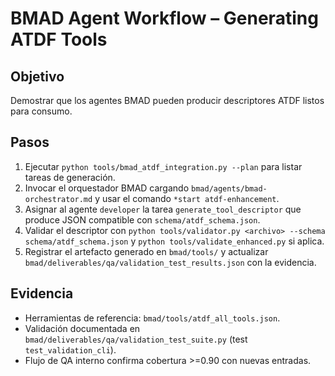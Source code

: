 # BMAD Agent Workflow – Generating ATDF Tools

## Objetivo
Demostrar que los agentes BMAD pueden producir descriptores ATDF listos para consumo.

## Pasos
1. Ejecutar `python tools/bmad_atdf_integration.py --plan` para listar tareas de generación.
2. Invocar el orquestador BMAD cargando `bmad/agents/bmad-orchestrator.md` y usar el comando `*start atdf-enhancement`.
3. Asignar al agente `developer` la tarea `generate_tool_descriptor` que produce JSON compatible con `schema/atdf_schema.json`.
4. Validar el descriptor con `python tools/validator.py <archivo> --schema schema/atdf_schema.json` y `python tools/validate_enhanced.py` si aplica.
5. Registrar el artefacto generado en `bmad/tools/` y actualizar `bmad/deliverables/qa/validation_test_results.json` con la evidencia.

## Evidencia
- Herramientas de referencia: `bmad/tools/atdf_all_tools.json`.
- Validación documentada en `bmad/deliverables/qa/validation_test_suite.py` (test `test_validation_cli`).
- Flujo de QA interno confirma cobertura >=0.90 con nuevas entradas.
